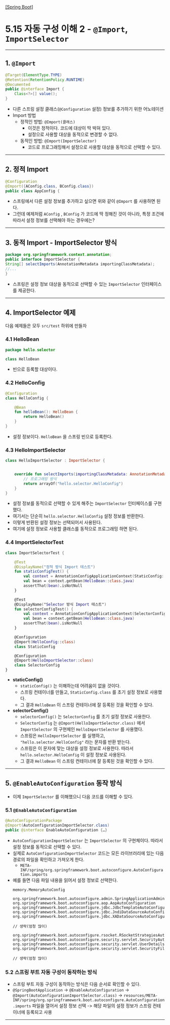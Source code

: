 <nav>
    <a href="../.." target="_blank">[Spring Boot]</a>
</nav>

# 5.15 자동 구성 이해 2 - `@Import`, `ImportSelector`

---

## 1. `@Import`
```java
@Target(ElementType.TYPE)
@Retention(RetentionPolicy.RUNTIME)
@Documented
public @interface Import {
	Class<?>[] value();
}
```
- 다른 스프링 설정 클래스(`@Configuration` 설정) 정보를 추가하기 위한 어노테이션
- Import 방법
  - 정적인 방법: `@Import(클래스)`
    - 이것은 정적이다. 코드에 대상이 딱 박혀 있다.
    - 설정으로 사용할 대상을 동적으로 변경할 수 없다.
  - 동적인 방법: `@Import(ImportSelector)`
    - 코드로 프로그래밍해서 설정으로 사용할 대상을 동적으로 선택할 수 있다.

---

## 2. 정적 Import
```java
@Configuration
@Import({AConfig.class, BConfig.class})
public class AppConfig {
```
- 스프링에서 다른 설정 정보를 추가하고 싶으면 위와 같이 `@Import` 를 사용하면 된다.
- 그런데 예제처럼 `AConfig` , `BConfig` 가 코드에 딱 정해진 것이 아니라, 특정 조건에 따라서 설정 정보를 선택해야 하는 경우에는?

---

## 3. 동적 Import - ImportSelector 방식
```java
package org.springframework.context.annotation;
public interface ImportSelector {
String[] selectImports(AnnotationMetadata importingClassMetadata);
//...
}
```
- 스프링은 설정 정보 대상을 동적으로 선택할 수 있는 `ImportSelector` 인터페이스를 제공한다.

---

## 4. ImportSelector 예제
다음 예제들은 모두 `src/test` 하위에 만들자

### 4.1 HelloBean
```kotlin
package hello.selector

class HelloBean
```
- 빈으로 등록할 대상이다.

### 4.2 HelloConfig
```kotlin
@Configuration
class HelloConfig {

    @Bean
    fun helloBean(): HelloBean {
        return HelloBean()
    }
}
```
- 설정 정보이다. `HelloBean` 을 스프링 빈으로 등록한다.

### 4.3 HelloImportSelector
```kotlin
class HelloImportSelector : ImportSelector {


    override fun selectImports(importingClassMetadata: AnnotationMetadata): Array<String> {
        // 프로그래밍 방식
        return arrayOf("hello.selector.HelloConfig")
    }
}
```
- 설정 정보를 동적으로 선택할 수 있게 해주는 `ImportSelector` 인터페이스를 구현했다.
- 여기서는 단순히 `hello.selector.HelloConfig` 설정 정보를 반환한다.
- 이렇게 반환된 설정 정보는 선택되어서 사용된다.
- 여기에 설정 정보로 사용할 클래스를 동적으로 프로그래밍 하면 된다.

### 4.4 ImportSelectorTest
```kotlin
class ImportSelectorTest {

    @Test
    @DisplayName("정적 방식 Import 테스트")
    fun staticConfigTest() {
        val context = AnnotationConfigApplicationContext(StaticConfig::class.java)
        val bean = context.getBean(HelloBean::class.java)
        assertThat(bean).isNotNull
    }

    @Test
    @DisplayName("Selector 방식 Import 테스트")
    fun selectorConfigTest() {
        val context = AnnotationConfigApplicationContext(SelectorConfig::class.java)
        val bean = context.getBean(HelloBean::class.java)
        assertThat(bean).isNotNull
    }

    @Configuration
    @Import(HelloConfig::class)
    class StaticConfig

    @Configuration
    @Import(HelloImportSelector::class)
    class SelectorConfig
}
```
- **staticConfig()**
  - `staticConfig()` 는 이해하는데 어려움이 없을 것이다.
  - 스프링 컨테이너를 만들고, `StaticConfig.class` 를 초기 설정 정보로 사용했다.
  - 그 결과 `HelloBean` 이 스프링 컨테이너에 잘 등록된 것을 확인할 수 있다.
- **selectorConfig()**
  - `selectorConfig()` 는 `SelectorConfig` 를 초기 설정 정보로 사용한다.
  - `SelectorConfig` 는 `@Import(HelloImportSelector.class)` 에서 `ImportSelector` 의 구현체인 `HelloImportSelector` 를 사용했다.
  - 스프링은 `HelloImportSelector` 를 실행하고, `"hello.selector.HelloConfig"` 라는 문자를 반환 받는다.
  - 스프링은 이 문자에 맞는 대상을 설정 정보로 사용한다. 따라서 `hello.selector.HelloConfig` 이 설정 정보로 사용된다.
  - 그 결과 `HelloBean` 이 스프링 컨테이너에 잘 등록된 것을 확인할 수 있다.

---

## 5. `@EnableAutoConfiguration` 동작 방식
- 이제 `ImportSelector` 를 이해했으니 다음 코드를 이해할 수 있다.

### 5.1 `@EnableAutoConfiguration`
```java
@AutoConfigurationPackage
@Import(AutoConfigurationImportSelector.class)
public @interface EnableAutoConfiguration {…}
```
- `AutoConfigurationImportSelector` 는 `ImportSelector` 의 구현체이다. 따라서 설정 정보를 동적으로 선택할 수 있다.
- 실제로 `AutoConfigurationImportSelector` 코드는 모든 라이브러리에 있는 다음 경로의 파일을 확인하고 가져오게 한다.
  - `META-INF/spring/org.springframework.boot.autoconfigure.AutoConfiguration.imports`
- 예를 들면 다음 파일 내용을 읽어서 설정 정보로 선택한다.
    ```text
    memory.MemoryAutoConfig
    ```
    ```text
    org.springframework.boot.autoconfigure.admin.SpringApplicationAdminJmxAutoConfiguration
    org.springframework.boot.autoconfigure.aop.AopAutoConfiguration
    org.springframework.boot.autoconfigure.jdbc.JdbcTemplateAutoConfiguration
    org.springframework.boot.autoconfigure.jdbc.JndiDataSourceAutoConfiguration
    org.springframework.boot.autoconfigure.jdbc.XADataSourceAutoConfiguration
    
    // 생략(엄청 많이)
    
    org.springframework.boot.autoconfigure.rsocket.RSocketStrategiesAutoConfiguration
    org.springframework.boot.autoconfigure.security.servlet.SecurityAutoConfiguration
    org.springframework.boot.autoconfigure.security.servlet.UserDetailsServiceAutoConfiguration
    org.springframework.boot.autoconfigure.security.servlet.SecurityFilterAutoConfiguration
    
    // 생략(엄청 많이)
    ```

### 5.2 스프링 부트 자동 구성이 동작하는 방식
- 스프링 부트 자동 구성이 동작하는 방식은 다음 순서로 확인할 수 있다.
- `@SpringBootApplication` -> `@EnableAutoConfiguration` -> `@Import(AutoConfigurationImportSelector.class)` ->
`resources/META-INF/spring/org.springframework.boot.autoconfigure.AutoConfiguration.imports` 파일을 열어서 설정 정보 선택 -> 해당 파일의 설정 정보가 스프링 컨테이너에 등록되고 사용

---
